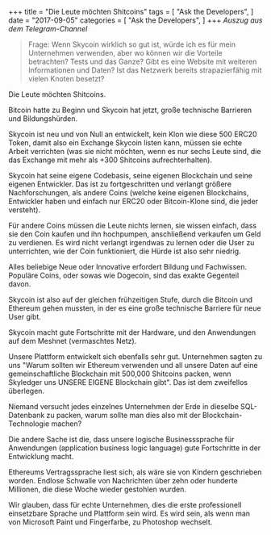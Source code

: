 +++
title = "Die Leute möchten Shitcoins"
tags = [
    "Ask the Developers",
]
date = "2017-09-05"
categories = [
    "Ask the Developers",
]
+++
*Auszug aus dem Telegram-Channel*

> Frage: 
Wenn Skycoin wirklich so gut ist, würde ich es für mein Unternehmen verwenden, aber wo können wir die Vorteile betrachten? Tests und das Ganze? Gibt es eine Website mit weiteren Informationen und Daten? Ist das Netzwerk bereits strapazierfähig mit vielen Knoten besetzt? 

Die Leute möchten Shitcoins.

Bitcoin hatte zu Beginn und Skycoin hat jetzt, große technische Barrieren und Bildungshürden.

Skycoin ist neu und von Null an entwickelt, kein Klon wie diese 500 ERC20 Token, damit also ein Exchange Skycoin listen kann, müssen sie echte Arbeit verrichten (was sie nicht möchten, wenn es nur sechs Leute sind, die das Exchange mit mehr als +300 Shitcoins aufrechterhalten).

Skycoin hat seine eigene Codebasis, seine eigenen Blockchain und seine eigenen Entwickler. Das ist zu fortgeschritten und verlangt größere Nachforschungen, als andere Coins (welche keine eigenen Blockchains, Entwickler haben und einfach nur ERC20 oder Bitcoin-Klone sind, die jeder versteht).

Für andere Coins müssen die Leute nichts lernen, sie wissen einfach, dass sie den Coin kaufen und ihn hochpumpen, anschließend verkaufen um Geld zu verdienen. Es wird nicht verlangt irgendwas zu lernen oder die User zu unterrichten, wie der Coin funktioniert, die Hürde ist also sehr niedrig.

Alles beliebige Neue oder Innovative erfordert Bildung und Fachwissen. Populäre Coins, oder sowas wie Dogecoin, sind das exakte Gegenteil davon.

Skycoin ist also auf der gleichen frühzeitigen Stufe, durch die Bitcoin und Ethereum gehen mussten, in der es eine große technische Barriere für neue User gibt.

Skycoin macht gute Fortschritte mit der Hardware, und den Anwendungen auf dem Meshnet (vermaschtes Netz).

Unsere Plattform entwickelt sich ebenfalls sehr gut. Unternehmen sagten zu uns "Warum sollten wir Ethereum verwenden und all unsere Daten auf eine gemeinschaftliche Blockchain mit 500,000 Shitcoins packen, wenn Skyledger uns UNSERE EIGENE Blockchain gibt". Das ist dem zweifellos überlegen.

Niemand versucht jedes einzelnes Unternehmen der Erde in dieselbe SQL-Datenbank zu packen, warum sollte man dies also mit der Blockchain-Technologie machen? 

Die andere Sache ist die, dass unsere logische Businesssprache für Anwendungen (application business logic language) gute Fortschritte in der Entwicklung macht. 

Ethereums Vertragssprache liest sich, als wäre sie von Kindern geschrieben worden. Endlose Schwalle von Nachrichten über zehn oder hunderte Millionen, die diese Woche wieder gestohlen wurden.

Wir glauben, dass für echte Unternehmen, dies die erste professionell einsetzbare Sprache und Plattform sein wird. Es wird sein, als wenn man von Microsoft Paint und Fingerfarbe, zu Photoshop wechselt.
